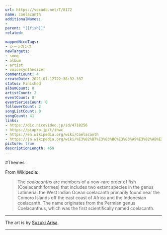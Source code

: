 ```yaml
---
url: https://vocadb.net/T/8172
name: coelacanth
additionalNames: 
- 
parent: "[[fish]]"
related:

mappedNicoTags:
- シーラカンス
newTargets:
- song
- album
- artist
- voicesynthesizer
commentCount: 4
createDate: 2021-07-12T22:38:32.337
status: Finished
albumCount: 0
artistCount: 2
eventCount: 0
eventSeriesCount: 0
followerCount: 2
songListCount: 0
songCount: 41
links: 
- https://dic.nicovideo.jp/id/4718256
- https://piapro.jp/t/ihwc
- https://en.wikipedia.org/wiki/Coelacanth
- https://ja.wikipedia.org/wiki/%E3%82%B7%E3%83%BC%E3%83%A9%E3%82%AB%E3%83%B3%E3%82%B9
picture: true
descriptionLength: 459
---
```


#Themes

From Wikipedia:
> The _coelacanths_ are members of a now-rare order of fish (Coelacanthiformes) that includes two extant species in the genus Latimeria: the West Indian Ocean coelacanth primarily found near the Comoro Islands off the east coast of Africa and the Indonesian coelacanth. The name originates from the Permian genus Coelacanthus, which was the first scientifically named coelacanth.

---
The art is by [Suzuki Arisa](https://vocadb.net/Ar/71046).

---

